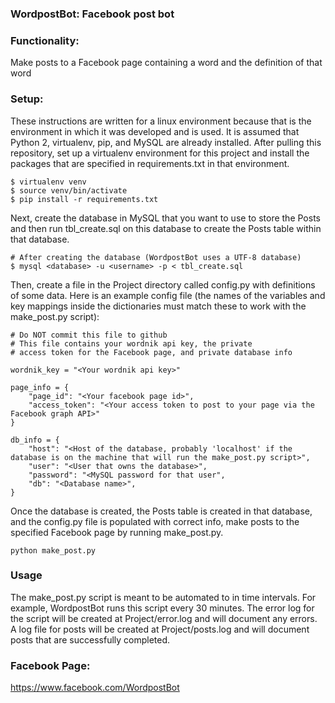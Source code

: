 ### WordpostBot: Facebook post bot

### Functionality:
  Make posts to a Facebook page containing a word and the definition of that word

### Setup:
  These instructions are written for a linux environment because that is the environment in which it was developed and is used. It is assumed that Python 2, virtualenv, pip, and MySQL are already installed.
  After pulling this repository, set up a virtualenv environment for this project and install the packages that are specified in requirements.txt in that environment.
```
$ virtualenv venv
$ source venv/bin/activate
$ pip install -r requirements.txt
```
  Next, create the database in MySQL that you want to use to store the Posts and then run tbl_create.sql on this database to create the Posts table within that database.
```
# After creating the database (WordpostBot uses a UTF-8 database)
$ mysql <database> -u <username> -p < tbl_create.sql
``` 
  Then, create a file in the Project directory called config.py with definitions of some data. Here is an example config file (the names of the variables and key mappings inside the dictionaries must match these to work with the make_post.py script):
```
# Do NOT commit this file to github
# This file contains your wordnik api key, the private 
# access token for the Facebook page, and private database info

wordnik_key = "<Your wordnik api key>"

page_info = {
	"page_id": "<Your facebook page id>",
	"access_token": "<Your access token to post to your page via the Facebook graph API>"
}

db_info = {
	"host": "<Host of the database, probably 'localhost' if the database is on the machine that will run the make_post.py script>",
	"user": "<User that owns the database>", 
	"password": "<MySQL password for that user",
	"db": "<Database name>",
}
```

  Once the database is created, the Posts table is created in that database, and the config.py file is populated with correct info, make posts to the specified Facebook page by running make_post.py.
```
python make_post.py
```

### Usage
  The make_post.py script is meant to be automated to in time intervals. For example, WordpostBot runs this script every 30 minutes.
  The error log for the script will be created at Project/error.log and will document any errors.
  A log file for posts will be created at Project/posts.log and will document posts that are successfully completed.

### Facebook Page:
  https://www.facebook.com/WordpostBot
